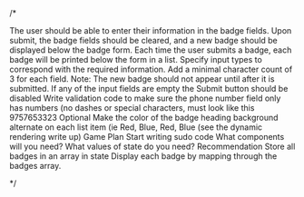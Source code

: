 /\*

The user should be able to enter their information in the badge fields.
Upon submit, the badge fields should be cleared, and a new badge should be displayed below the badge form.
Each time the user submits a badge, each badge will be printed below the form in a list.
Specify input types to correspond with the required information.
Add a minimal character count of 3 for each field.
Note: The new badge should not appear until after it is submitted.
If any of the input fields are empty the Submit button should be disabled
Write validation code to make sure the phone number field only has numbers (no dashes or special characters, must look like this 9757653323
Optional
Make the color of the badge heading background alternate on each list item (ie Red, Blue, Red, Blue (see the dynamic rendering write up)
Game Plan
Start writing sudo code
What components will you need?
What values of state do you need?
Recommendation
Store all badges in an array in state
Display each badge by mapping through the badges array.

\*/
